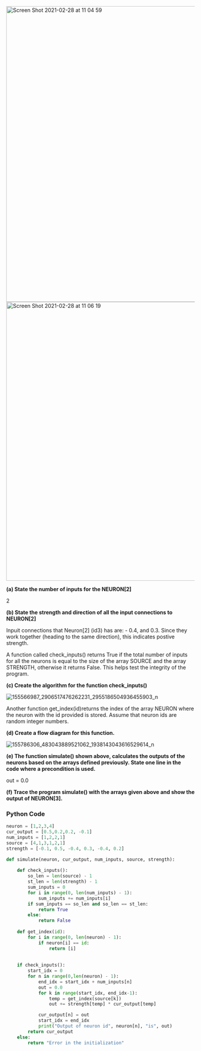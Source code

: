 <img width="790" alt="Screen Shot 2021-02-28 at 11 04 59" src="https://user-images.githubusercontent.com/60457723/109412204-05b52d80-79ea-11eb-92e5-e10d10a67cb1.png">
<img width="745" alt="Screen Shot 2021-02-28 at 11 06 19" src="https://user-images.githubusercontent.com/60457723/109412208-0cdc3b80-79ea-11eb-872c-7be05a29e9ea.png">

**(a) State the number of inputs for the NEURON[2]**

2

**(b) State the strength and direction of all the input connections to NEURON[2]**

Inpuit connections that Neuron[2] (id3) has are: - 0.4, and 0.3.
Since they work together (heading to the same direction), this indicates postive strength.

A function called check_inputs() returns True  if the total number of inputs for all the neurons is equal to the size of the array SOURCE and the array STRENGTH, otherwise it returns False. This helps test the integrity of the program.
 
**(c) Create the algorithm for the function check_inputs()**

![155566987_2906517476262231_2955186504936455903_n](https://user-images.githubusercontent.com/60457723/109412611-431aba80-79ec-11eb-9068-1c2d5b4a9e61.jpg)

Another function get_index(id)returns the index of the array NEURON where the neuron with the id provided is stored. Assume that neuron ids are random integer numbers. 

**(d) Create a flow diagram for this function.**

![155786306_483043889521062_1938143043616529614_n](https://user-images.githubusercontent.com/60457723/109412618-48780500-79ec-11eb-9741-b60ad2a94787.jpg)

**(e) The function simulate() shown above, calculates the outputs of the neurons based on the arrays defined previously.  State one line in the code where a precondition is used.**

out = 0.0

**(f) Trace the program simulate() with the arrays given above and show the output of NEURON[3].**


### Python Code

```.py
neuron = [1,2,3,4]
cur_output = [0.5,0.2,0.2, -0.1]
num_inputs = [1,2,2,1]
source = [4,1,3,1,2,1]
strength = [-0.1, 0.5, -0.4, 0.3, -0.4, 0.2]

def simulate(neuron, cur_output, num_inputs, source, strength):
    
    def check_inputs():
        so_len = len(source) - 1
        st_len = len(strength) - 1
        sum_inputs = 0
        for i in range(0, len(num_inputs) - 1):
            sum_inputs += num_inputs[i]
        if sum_inputs == so_len and so_len == st_len:
            return True
        else:
            return False
    
    def get_index(id):
        for i in range(0, len(neuron) - 1):
            if neuron[i] == id:
                return [i]
                
                
    if check_inputs():
        start_idx = 0
        for n in range(0,len(neuron) - 1):
            end_idx = start_idx + num_inputs[n]
            out = 0.0
            for k in range(start_idx, end_idx-1):
                temp = get_index(source[k])
                out += strength[temp] * cur_output[temp]

            cur_output[n] = out
            start_idx = end_idx
            print("Output of neuron id", neuron[n], "is", out)
        return cur_output
    else:
        return "Error in the initialization"
                
```


